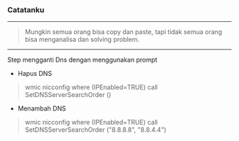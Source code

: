 ### Catatanku
* * *
> Mungkin semua orang bisa copy dan paste, tapi tidak semua orang bisa menganalisa dan solving problem.

* * *
Step mengganti Dns dengan menggunakan prompt

- Hapus DNS
> wmic nicconfig where (IPEnabled=TRUE) call SetDNSServerSearchOrder ()
- Menambah DNS
> wmic nicconfig where (IPEnabled=TRUE) call SetDNSServerSearchOrder ("8.8.8.8", "8.8.4.4")

